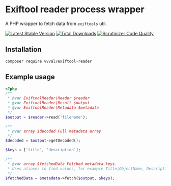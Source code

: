 # Exiftool reader process wrapper
A PHP wrapper to fetch data from `exiftools` util.

[![Latest Stable Version](https://poser.pugx.org/spiral/snapshotter/v/stable)](https://packagist.org/packages/vvval/exiftool-reader) 
[![Total Downloads](https://poser.pugx.org/spiral/snapshotter/downloads)](https://packagist.org/packages/vvval/exiftool-reader) 
[![Scrutinizer Code Quality](https://scrutinizer-ci.com/g/spiral-modules/snapshotter/badges/quality-score.png)](https://scrutinizer-ci.com/g/vvval/exiftool-reader) 

## Installation
```
composer require vvval/exiftool-reader
```

## Example usage
```php
<?php
/**
 * @var ExiftoolReader\Reader $reader
 * @var ExiftoolReader\Result $output
 * @var ExiftoolReader\Metadata $metadata
 */
$output = $reader->read('filename');

/**
 * @var array $decoded Full metadata array
 */
$decoded = $output->getDecoded();

$keys = ['title', 'description'];

/**
 * @var array $fetchedData Fetched metadata keys.
 * Uses aliases to find values, for example Title|ObjectName, Description|Caption-Abstract|ImageDescription, etc.
 */
$fetchedData = $metadata->fetch($output, $keys);
```